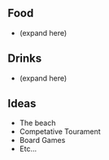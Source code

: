 ## Food
- (expand here)

## Drinks
- (expand here)

## Ideas
- The beach
- Competative Tourament
- Board Games
- Etc...
